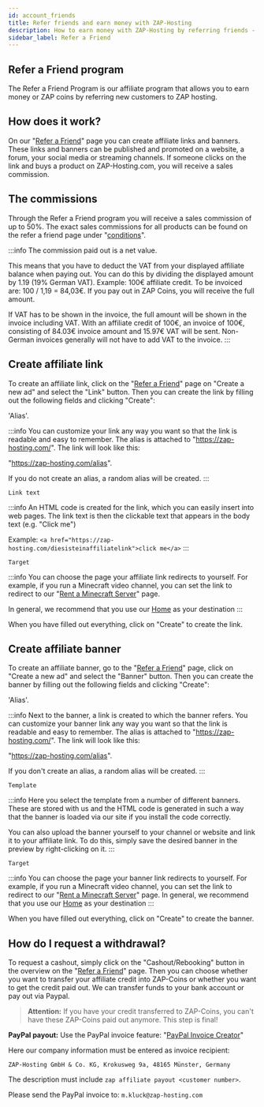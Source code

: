 ```yaml
---
id: account_friends
title: Refer friends and earn money with ZAP-Hosting
description: How to earn money with ZAP-Hosting by referring friends - ZAP-Hosting.com documentations
sidebar_label: Refer a Friend
---
```


## Refer a Friend program
The Refer a Friend Program is our affiliate program that allows you to earn money or ZAP coins by referring new customers to ZAP hosting.

## How does it work?

On our "[Refer a Friend](https://zap-hosting.com/de/customer/affiliate/)" page you can create affiliate links and banners. These links and banners can be published and promoted on a website, a forum, your social media or streaming channels. If someone clicks on the link and buys a product on ZAP-Hosting.com, you will receive a sales commission.

## The commissions
Through the Refer a Friend program you will receive a sales commission of up to 50%. The exact sales commissions for all products can be found on the refer a friend page under "[conditions](https://zap-hosting.com/de/customer/affiliate/conditions/)".

:::info
The commission paid out is a net value.

This means that you have to deduct the VAT from your displayed affiliate balance when paying out. You can do this by dividing the displayed amount by 1.19 (19% German VAT). Example: 100€ affiliate credit. To be invoiced are: 100 / 1,19 = 84,03€. If you pay out in ZAP Coins, you will receive the full amount.

If VAT has to be shown in the invoice, the full amount will be shown in the invoice including VAT. With an affiliate credit of 100€, an invoice of 100€, consisting of 84.03€ invoice amount and 15.97€ VAT will be sent. Non-German invoices generally will not have to add VAT to the invoice.
:::

## Create affiliate link

To create an affiliate link, click on the "[Refer a Friend](https://zap-hosting.com/de/customer/affiliate/)" page on "Create a new ad" and select the "Link" button. Then you can create the link by filling out the following fields and clicking "Create":

'Alias'.

:::info
You can customize your link any way you want so that the link is readable and easy to remember. The alias is attached to "https://zap-hosting.com/". The link will look like this: 

"https://zap-hosting.com/alias". 

If you do not create an alias, a random alias will be created.
:::

`Link text`

:::info
An HTML code is created for the link, which you can easily insert into web pages. The link text is then the clickable text that appears in the body text (e.g. "Click me")

Example: `<a href="https://zap-hosting.com/diesisteinaffiliatelink">click me</a>`
:::

``Target``

:::info
You can choose the page your affiliate link redirects to yourself. For example, if you run a Minecraft video channel, you can set the link to redirect to our "[Rent a Minecraft Server](https://zap-hosting.com/de/minecraft-server-mieten/)" page.

In general, we recommend that you use our [Home](https://zap-hosting.com/de/) as your destination
:::


When you have filled out everything, click on "Create" to create the link.


## Create affiliate banner

To create an affiliate banner, go to the "[Refer a Friend](https://zap-hosting.com/de/customer/affiliate/)" page, click on "Create a new ad" and select the "Banner" button. Then you can create the banner by filling out the following fields and clicking "Create":

'Alias'.

:::info
Next to the banner, a link is created to which the banner refers. You can customize your banner link any way you want so that the link is readable and easy to remember. The alias is attached to "https://zap-hosting.com/". The link will look like this: 

"https://zap-hosting.com/alias". 

If you don't create an alias, a random alias will be created.
:::


`Template`

:::info
Here you select the template from a number of different banners. These are stored with us and the HTML code is generated in such a way that the banner is loaded via our site if you install the code correctly.

You can also upload the banner yourself to your channel or website and link it to your affiliate link. To do this, simply save the desired banner in the preview by right-clicking on it.
:::

`Target`

:::info
You can choose the page your banner link redirects to yourself. For example, if you run a Minecraft video channel, you can set the link to redirect to our "[Rent a Minecraft Server](https://zap-hosting.com/de/minecraft-server-mieten/)" page.
In general, we recommend that you use our [Home](https://zap-hosting.com/de/) as your destination
:::

When you have filled out everything, click on "Create" to create the banner.

## How do I request a withdrawal?

To request a cashout, simply click on the "Cashout/Rebooking" button in the overview on the "[Refer a Friend](https://zap-hosting.com/de/customer/affiliate/)" page. Then you can choose whether you want to transfer your affiliate credit into ZAP-Coins or whether you want to get the credit paid out. We can transfer funds to your bank account or pay out via Paypal.

>**Attention:** If you have your credit transferred to ZAP-Coins, you can't have these ZAP-Coins paid out anymore. This step is final!

**PayPal payout:**
Use the PayPal invoice feature: "[PayPal Invoice Creator](https://www.paypal.com/invoice/create?fromWidget=newuser)"

Here our company information must be entered as invoice recipient:

`ZAP-Hosting GmbH & Co. KG,
Krokusweg 9a,
48165 Münster,
Germany`

The description must include `zap affiliate payout <customer number>`.

Please send the PayPal invoice to: `m.kluck@zap-hosting.com`
